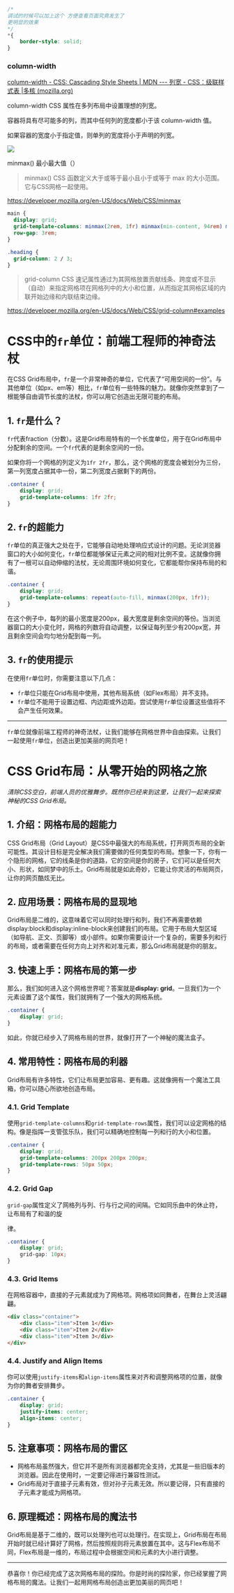 ```css
/*
调试的时候可以加上这个 方便查看页面究竟发生了
更明显的效果
*/
*{
    border-style: solid;
}
```

### column-width

[column-width - CSS: Cascading Style Sheets | MDN --- 列宽 - CSS：级联样式表 |多核 (mozilla.org)](https://developer.mozilla.org/en-US/docs/Web/CSS/column-width)

column-width CSS 属性在多列布局中设置理想的列宽。

容器将具有尽可能多的列，而其中任何列的宽度都小于该 column-width 值。

如果容器的宽度小于指定值，则单列的宽度将小于声明的列宽。

![](https://raw.githubusercontent.com/HongXiaoHong/images/main/db/msedge_NC3SM7fSfH.png)



minmax() 最小最大值（）

> minmax() CSS 函数定义大于或等于最小且小于或等于 max 的大小范围。它与CSS网格一起使用。

https://developer.mozilla.org/en-US/docs/Web/CSS/minmax

```css
main {
  display: grid;
  grid-template-columns: minmax(2rem, 1fr) minmax(min-content, 94rem) minmax(2rem, 1fr);
  row-gap: 3rem;
}

.heading {
  grid-column: 2 / 3;
}
```

> grid-column CSS 速记属性通过为其网格放置贡献线条、跨度或不显示（自动）来指定网格项在网格列中的大小和位置，从而指定其网格区域的内联开始边缘和内联结束边缘。

https://developer.mozilla.org/en-US/docs/Web/CSS/grid-column#examples

# CSS中的`fr`单位：前端工程师的神奇法杖

在CSS Grid布局中，`fr`是一个非常神奇的单位，它代表了“可用空间的一份”。与其他单位（如px、em等）相比，`fr`单位有一些特殊的魅力。就像你突然拿到了一根能够自由调节长度的法杖，你可以用它创造出无限可能的布局。

## 1. `fr`是什么？

`fr`代表fraction（分数）。这是Grid布局特有的一个长度单位，用于在Grid布局中分配剩余的空间。一个`fr`代表的是剩余空间的一份。

如果你将一个网格的列定义为`1fr 2fr`，那么，这个网格的宽度会被划分为三份，第一列宽度占据其中一份，第二列宽度占据剩下的两份。

```css
.container {
    display: grid;
    grid-template-columns: 1fr 2fr;
}
```

## 2. `fr`的超能力

`fr`单位的真正强大之处在于，它能够自动地处理响应式设计的问题。无论浏览器窗口的大小如何变化，`fr`单位都能够保证元素之间的相对比例不变。这就像你拥有了一根可以自动伸缩的法杖，无论周围环境如何变化，它都能帮你保持布局的和谐。

```css
.container {
    display: grid;
    grid-template-columns: repeat(auto-fill, minmax(200px, 1fr));
}
```

在这个例子中，每列的最小宽度是200px，最大宽度是剩余空间的等份。当浏览器窗口的大小变化时，网格的列数将自动调整，以保证每列至少有200px宽，并且剩余空间会均匀地分配到每一列。

## 3. `fr`的使用提示

在使用`fr`单位时，你需要注意以下几点：

- `fr`单位只能在Grid布局中使用，其他布局系统（如Flex布局）并不支持。
- `fr`单位不能用于设置边框、内边距或外边距。尝试使用`fr`单位设置这些值将不会产生任何效果。

---

`fr`单位就像前端工程师的神奇法杖，让我们能够在网格世界中自由探索。让我们一起使用`fr`单位，创造出更加美丽的网页吧！

# CSS Grid布局：从零开始的网格之旅

*清除CSS空白，前端人员的优雅舞步。既然你已经来到这里，让我们一起来探索神秘的CSS Grid布局。*

## 1. 介绍：网格布局的超能力

CSS Grid布局（Grid Layout）是CSS中最强大的布局系统，打开网页布局的全新可能性。其设计目标是完全解决我们需要做的任何类型的布局。想象一下，你有一个隐形的网格，它的线条是你的道路，它的空间是你的房子，它们可以是任何大小、形状，如同梦中的乐土。Grid布局就是如此奇妙，它能让你灵活的布局网页，让你的网页酷炫无比。

## 2. 应用场景：网格布局的显现地

Grid布局是二维的，这意味着它可以同时处理行和列，我们不再需要依赖display:block和display:inline-block来创建我们的布局。它用于布局大型区域（如导航、正文、页脚等）或小部件。如果你需要设计一个复杂的，需要多列和行的布局，或者需要在任何方向上对齐和对准元素，那么Grid布局就是你的朋友。

## 3. 快速上手：网格布局的第一步

那么，我们如何进入这个网格世界呢？答案就是**display: grid**。一旦我们为一个元素设置了这个属性，我们就拥有了一个强大的网格系统。

```css
.container {
    display: grid;
}
```

如此，你就已经步入了网格布局的世界，就像打开了一个神秘的魔法盒子。

## 4. 常用特性：网格布局的利器

Grid布局有许多特性，它们让布局更加容易、更有趣。这就像拥有一个魔法工具箱，你可以随心所欲地创造布局。

### 4.1. Grid Template

使用`grid-template-columns`和`grid-template-rows`属性，我们可以设定网格的结构。像是指挥一支管弦乐队，我们可以精确地控制每一列和行的大小和位置。

```css
.container {
    display: grid;
    grid-template-columns: 200px 200px 200px;
    grid-template-rows: 50px 50px;
}
```

### 4.2. Grid Gap

`grid-gap`属性定义了网格列与列、行与行之间的间隔。它如同乐曲中的休止符，让布局有了和谐的旋

律。

```css
.container {
    display: grid;
    grid-gap: 10px;
}
```

### 4.3. Grid Items

在网格容器中，直接的子元素就成为了网格项。网格项如同舞者，在舞台上灵活翩翩。

```html
<div class="container">
    <div class="item">Item 1</div>
    <div class="item">Item 2</div>
    <div class="item">Item 3</div>
</div>
```

### 4.4. Justify and Align Items

你可以使用`justify-items`和`align-items`属性来对齐和调整网格项的位置，就像为你的舞者安排舞步。

```css
.container {
    display: grid;
    justify-items: center;
    align-items: center;
}
```

## 5. 注意事项：网格布局的雷区

- 网格布局虽然强大，但它并不是所有浏览器都完全支持，尤其是一些旧版本的浏览器。因此在使用时，一定要记得进行兼容性测试。
- Grid布局对于直接子元素有效，但对孙子元素无效。所以要记得，只有直接的子元素才能成为网格项。

## 6. 原理概述：网格布局的魔法书

Grid布局是基于二维的，既可以处理列也可以处理行。在实现上，Grid布局在布局开始时就已经计算好了网格，然后按照规则将元素放置在其中。这与Flex布局不同，Flex布局是一维的，布局过程中会根据空间和元素的大小进行调整。

---

恭喜你！你已经完成了这次网格布局的探险。你是时尚的探险家，你已经掌握了网格布局的魔法。让我们一起用网格布局创造出更加美丽的网页吧！
